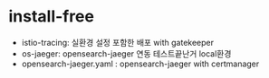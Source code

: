 # install-free

- istio-tracing: 실환경 설정 포함한 배포 with gatekeeper
- os-jaeger: opensearch-jaeger 연동 테스트끝난거 local환경
- opensearch-jaeger.yaml : opensearch-jaeger with certmanager
